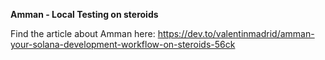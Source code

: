 **Amman - Local Testing on steroids**

Find the article about Amman here: https://dev.to/valentinmadrid/amman-your-solana-development-workflow-on-steroids-56ck
